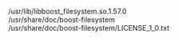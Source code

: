 /usr/lib/libboost\_filesystem.so.1.57.0  
/usr/share/doc/boost-filesystem  
/usr/share/doc/boost-filesystem/LICENSE\_1\_0.txt  

